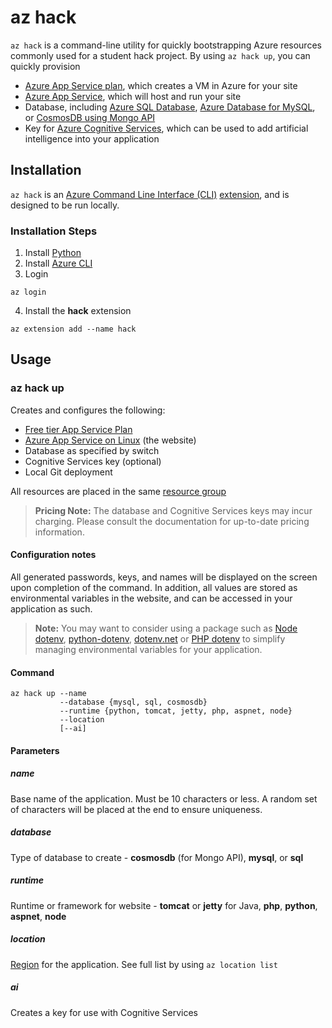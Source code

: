 # az hack

`az hack` is a command-line utility for quickly bootstrapping Azure resources commonly used for a student hack project. By using `az hack up`, you can quickly provision

- [Azure App Service plan](https://docs.microsoft.com/en-us/azure/app-service/overview-hosting-plans), which creates a VM in Azure for your site
- [Azure App Service](https://docs.microsoft.com/en-us/azure/app-service/overview), which will host and run your site
- Database, including [Azure SQL Database](https://docs.microsoft.com/en-us/azure/sql-database/), [Azure Database for MySQL](https://docs.microsoft.com/en-us/azure/mysql/), or [CosmosDB using Mongo API](https://docs.microsoft.com/en-us/azure/cosmos-db/mongodb-introduction)
- Key for [Azure Cognitive Services](https://docs.microsoft.com/en-us/azure/cognitive-services/), which can be used to add artificial intelligence into your application

## Installation

`az hack` is an [Azure Command Line Interface (CLI)](https://docs.microsoft.com/en-us/cli/azure/?view=azure-cli-latest) [extension](https://docs.microsoft.com/en-us/cli/azure/azure-cli-extensions-overview?view=azure-cli-latest), and is designed to be run locally.

### Installation Steps

1. Install [Python](https://python.org)
2. Install [Azure CLI](https://docs.microsoft.com/en-us/cli/azure/install-azure-cli?view=azure-cli-latest)
3. Login

```azurecli-interactive
az login
```

4. Install the **hack** extension

```azurecli-interactive
az extension add --name hack
```

## Usage

### az hack up

Creates and configures the following:

- [Free tier App Service Plan](https://azure.microsoft.com/en-us/pricing/details/app-service/plans/)
- [Azure App Service on Linux](https://docs.microsoft.com/en-us/azure/app-service/containers/app-service-linux-intro) (the website)
- Database as specified by switch
- Cognitive Services key (optional)
- Local Git deployment

All resources are placed in the same [resource group](https://docs.microsoft.com/en-us/azure/azure-resource-manager/resource-group-overview#resource-groups)

> **Pricing Note:** The database and Cognitive Services keys may incur charging. Please consult the documentation for up-to-date pricing information.

#### Configuration notes

All generated passwords, keys, and names will be displayed on the screen upon completion of the command. In addition, all values are stored as environmental variables in the website, and can be accessed in your application as such.

> **Note:** You may want to consider using a package such as [Node dotenv](https://www.npmjs.com/package/dotenv), [python-dotenv](https://pypi.org/project/python-dotenv/), [dotenv.net](https://www.nuget.org/packages/dotenv.net/) or [PHP dotenv](https://github.com/vlucas/phpdotenv) to simplify managing environmental variables for your application.

#### Command

```azurecli-interactive
az hack up --name
           --database {mysql, sql, cosmosdb}
           --runtime {python, tomcat, jetty, php, aspnet, node}
           --location
           [--ai]
```

#### Parameters

##### name

Base name of the application. Must be 10 characters or less. A random set of characters will be placed at the end to ensure uniqueness.

##### database

Type of database to create - **cosmosdb** (for Mongo API), **mysql**, or **sql**

##### runtime

Runtime or framework for website - **tomcat** or **jetty** for Java, **php**, **python**, **aspnet**, **node**

##### location

[Region](https://azure.microsoft.com/en-us/global-infrastructure/regions/) for the application. See full list by using `az location list`

##### ai

Creates a key for use with Cognitive Services
